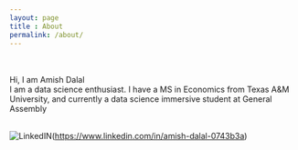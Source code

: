 ```yaml
---
layout: page
title : About
permalink: /about/
---
```


  <BR><br>
 Hi, I am Amish Dalal <br>
 I am a data science enthusiast. I have a MS in Economics from Texas A&M University, and currently a data science immersive student at General Assembly <br><br>

![LinkedIN](https://static.licdn.com/scds/common/u/img/icon/apple-touch-icon.png)(https://www.linkedin.com/in/amish-dalal-0743b3a)

